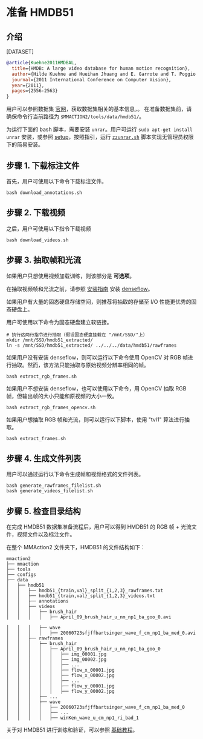 # 准备 HMDB51

## 介绍

[DATASET]

```BibTeX
@article{Kuehne2011HMDBAL,
  title={HMDB: A large video database for human motion recognition},
  author={Hilde Kuehne and Hueihan Jhuang and E. Garrote and T. Poggio and Thomas Serre},
  journal={2011 International Conference on Computer Vision},
  year={2011},
  pages={2556-2563}
}
```

用户可以参照数据集 [官网](https://serre-lab.clps.brown.edu/resource/hmdb-a-large-human-motion-database/)，获取数据集相关的基本信息，。
在准备数据集前，请确保命令行当前路径为 `$MMACTION2/tools/data/hmdb51/`。

为运行下面的 bash 脚本，需要安装 `unrar`。用户可运行 `sudo apt-get install unrar` 安装，或参照 [setup](https://github.com/innerlee/setup)，按照指引，运行 [`zzunrar.sh`](https://github.com/innerlee/setup/blob/master/zzunrar.sh) 脚本实现无管理员权限下的简易安装。

## 步骤 1. 下载标注文件

首先，用户可使用以下命令下载标注文件。

```shell
bash download_annotations.sh
```

## 步骤 2. 下载视频

之后，用户可使用以下指令下载视频

```shell
bash download_videos.sh
```

## 步骤 3. 抽取帧和光流

如果用户只想使用视频加载训练，则该部分是 **可选项**。

在抽取视频帧和光流之前，请参照 [安装指南](/docs_zh_CN/install.md) 安装 [denseflow](https://github.com/open-mmlab/denseflow)。

如果用户有大量的固态硬盘存储空间，则推荐将抽取的存储至 I/O 性能更优秀的固态硬盘上。

用户可使用以下命令为固态硬盘建立软链接。

```shell
# 执行这两行指令进行抽取（假设固态硬盘挂载在 "/mnt/SSD/"上）
mkdir /mnt/SSD/hmdb51_extracted/
ln -s /mnt/SSD/hmdb51_extracted/ ../../../data/hmdb51/rawframes
```

如果用户没有安装 denseflow，则可以运行以下命令使用 OpenCV 对 RGB 帧进行抽取。然而，该方法只能抽取与原始视频分辨率相同的帧。

```shell
bash extract_rgb_frames.sh
```

如果用户不想安装 denseflow，也可以使用以下命令，用 OpenCV 抽取 RGB 帧，但输出帧的大小只能和原视频的大小一致。

```shell
bash extract_rgb_frames_opencv.sh
```

如果用户想抽取 RGB 帧和光流，则可以运行以下脚本，使用 "tvl1" 算法进行抽取。

```shell
bash extract_frames.sh
```

## 步骤 4. 生成文件列表

用户可以通过运行以下命令生成帧和视频格式的文件列表。

```shell
bash generate_rawframes_filelist.sh
bash generate_videos_filelist.sh
```

## 步骤 5. 检查目录结构

在完成 HMDB51 数据集准备流程后，用户可以得到 HMDB51 的 RGB 帧 + 光流文件，视频文件以及标注文件。

在整个 MMAction2 文件夹下，HMDB51 的文件结构如下：

```
mmaction2
├── mmaction
├── tools
├── configs
├── data
│   ├── hmdb51
│   │   ├── hmdb51_{train,val}_split_{1,2,3}_rawframes.txt
│   │   ├── hmdb51_{train,val}_split_{1,2,3}_videos.txt
│   │   ├── annotations
│   │   ├── videos
│   │   │   ├── brush_hair
│   │   │   │   ├── April_09_brush_hair_u_nm_np1_ba_goo_0.avi

│   │   │   ├── wave
│   │   │   │   ├── 20060723sfjffbartsinger_wave_f_cm_np1_ba_med_0.avi
│   │   ├── rawframes
│   │   │   ├── brush_hair
│   │   │   │   ├── April_09_brush_hair_u_nm_np1_ba_goo_0
│   │   │   │   │   ├── img_00001.jpg
│   │   │   │   │   ├── img_00002.jpg
│   │   │   │   │   ├── ...
│   │   │   │   │   ├── flow_x_00001.jpg
│   │   │   │   │   ├── flow_x_00002.jpg
│   │   │   │   │   ├── ...
│   │   │   │   │   ├── flow_y_00001.jpg
│   │   │   │   │   ├── flow_y_00002.jpg
│   │   │   ├── ...
│   │   │   ├── wave
│   │   │   │   ├── 20060723sfjffbartsinger_wave_f_cm_np1_ba_med_0
│   │   │   │   ├── ...
│   │   │   │   ├── winKen_wave_u_cm_np1_ri_bad_1

```

关于对 HMDB51 进行训练和验证，可以参照 [基础教程](/docs_zh_CN/getting_started.md)。
